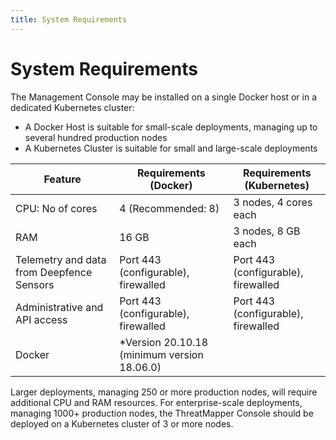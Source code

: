 ```yaml
---
title: System Requirements
---
```


# System Requirements

The Management Console may be installed on a single Docker host or in a dedicated Kubernetes cluster:

  * A Docker Host is suitable for small-scale deployments, managing up to several hundred production nodes
  * A Kubernetes Cluster is suitable for small and large-scale deployments 

| Feature                                   | Requirements (Docker)                                                                                                                  | Requirements (Kubernetes)           | 
|-------------------------------------------|----------------------------------------------------------------------------------------------------------------------------------------|-------------------------------------|
| CPU: No of cores                          | 4 (Recommended: 8)                                                                                                                     | 3 nodes, 4 cores each               |
| RAM                                       | 16 GB                                                                                                                                  | 3 nodes, 8 GB each                  |
| Telemetry and data from Deepfence Sensors | Port 443 (configurable), firewalled                                                                                                    | Port 443 (configurable), firewalled |
| Administrative and API access             | Port 443 (configurable), firewalled                                                                                                    | Port 443 (configurable), firewalled |
| Docker                                    | *Version 20.10.18 (minimum version 18.06.0)                                                                                            |

Larger deployments, managing 250 or more production nodes, will require additional CPU and RAM resources.  For enterprise-scale deployments, managing 1000+ production nodes, the ThreatMapper Console should be deployed on a Kubernetes cluster of 3 or more nodes.
